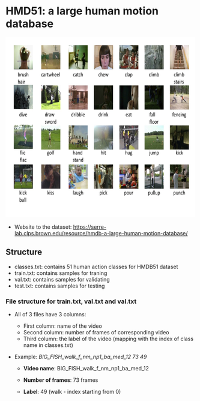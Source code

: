 # HMD51: a large human motion database

<img src="images/HMDB_snapshot1-1024x768.png" width="600" height="480" />

- Website to the dataset: https://serre-lab.clps.brown.edu/resource/hmdb-a-large-human-motion-database/

## Structure
- classes.txt: contains 51 human action classes for HMDB51 dataset
- train.txt: contains samples for traning
- val.txt: contains samples for validating
- test.txt: contains samples for testing
### File structure for train.txt, val.txt and val.txt
- All of 3 files have 3 columns:
  - First column: name of the video
  - Second column: number of frames of corresponding video
  - Third column: the label of the video (mapping with the index of class name in classes.txt)

- Example:
*BIG_FISH_walk_f_nm_np1_ba_med_12 73 49*

  - **Video name**: BIG_FISH_walk_f_nm_np1_ba_med_12

  - **Number of frames**: 73 frames

  - **Label**: 49 (walk - index starting from 0)
